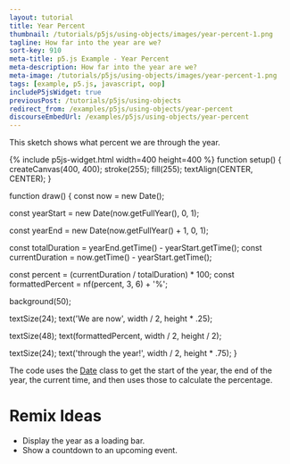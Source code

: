 ```yaml
---
layout: tutorial
title: Year Percent
thumbnail: /tutorials/p5js/using-objects/images/year-percent-1.png
tagline: How far into the year are we?
sort-key: 910
meta-title: p5.js Example - Year Percent
meta-description: How far into the year are we?
meta-image: /tutorials/p5js/using-objects/images/year-percent-1.png
tags: [example, p5.js, javascript, oop]
includeP5jsWidget: true
previousPost: /tutorials/p5js/using-objects
redirect_from: /examples/p5js/using-objects/year-percent
discourseEmbedUrl: /examples/p5js/using-objects/year-percent
---
```


This sketch shows what percent we are through the year.

{% include p5js-widget.html width=400 height=400 %}
function setup() {
  createCanvas(400, 400);
  stroke(255);
  fill(255);
  textAlign(CENTER, CENTER);
}

function draw() {
  const now = new Date();

  const yearStart = new Date(now.getFullYear(), 0, 1);

  const yearEnd = new Date(now.getFullYear() + 1, 0, 1);

  const totalDuration = yearEnd.getTime() - yearStart.getTime();
  const currentDuration = now.getTime() - yearStart.getTime();

  const percent = (currentDuration / totalDuration) * 100;
  const formattedPercent = nf(percent, 3, 6) + '%';

  background(50);

  textSize(24);
  text('We are now', width / 2, height * .25);

  textSize(48);
  text(formattedPercent, width / 2, height / 2);

  textSize(24);
  text('through the year!', width / 2, height * .75);
}
</script>

The code uses the [Date](https://developer.mozilla.org/en-US/docs/Web/JavaScript/Reference/Global_Objects/Date) class to get the start of the year, the end of the year, the current time, and then uses those to calculate the percentage.

# Remix Ideas

- Display the year as a loading bar.
- Show a countdown to an upcoming event.
